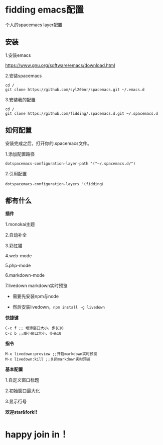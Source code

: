 
# fidding emacs配置
个人的spacemacs layer配置

## 安装

1.安装emacs

 https://www.gnu.org/software/emacs/download.html 

2.安装spacemacs
```
cd /
git clone https://github.com/syl20bnr/spacemacs.git ~/.emacs.d
```
3.安装我的配置
```
cd /
git clone https://github.com/fidding/.spacemacs.d.git ~/.spacemacs.d
```
## 如何配置
安装完成之后，打开你的.spacemacs文件。

1.添加配置路径
```
dotspacemacs-configuration-layer-path '("~/.spacemacs.d/")
```
2.引用配置
```
dotspacemacs-configuration-layers '(fidding）
```
## 都有什么

**插件**

1.monokai主题

2.自动补全

3.彩虹猫

4.web-mode

5.php-mode

6.markdown-mode

7.livedown markdown实时预览

* 需要先安装npm与node

* 然后安装livedown，```npm install -g livedown```

**快捷键**

```
C-c f ;; 增添窗口大小，步长10
C-c b ;;减小窗口大小，步长10
```

**指令**

```
M-x livedown:preview ;;开启markdown实时预览
M-x livedown:kill ;;关闭markdown实时预览
```

**基本配置**

1.自定义窗口标题

2.初始窗口最大化

3.显示行号

**欢迎star&fork!!**

# happy join in！


















